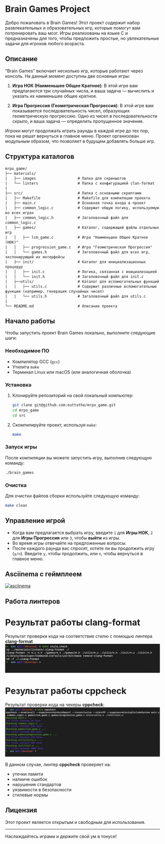 # Brain Games Project

Добро пожаловать в Brain Games! Этот проект содержит набор развлекательных и образовательных игр, которые помогут вам потренировать ваш мозг. Игры реализованы на языке C и предназначены для того, чтобы предложить простые, но увлекательные задачи для игроков любого возраста.

## Описание

"Brain Games" включает несколько игр, которые работают через консоль. На данный момент доступны две основные игры:

1. **Игра НОК (Наименьшее Общее Кратное)**: В этой игре вам предлагаются три случайных числа, и ваша задача — вычислить и указать их наименьшее общее кратное.

2. **Игра Прогрессия (Геометрическая Прогрессия)**: В этой игре вам показывается последовательность чисел, образующих геометрическую прогрессию. Одно из чисел в последовательности скрыто, и ваша задача — определить пропущенное значение.

Игроки могут продолжать играть раунды в каждой игре до тех пор, пока не решат вернуться в главное меню. Проект организован модульным образом, что позволяет в будущем добавлять больше игр.

## Структура каталогов

```
mrpo_game/
├── materials/
|   ├── images                   # Папка для скриншотов
|   └── linters                  # Папка с конфигурацией clan-format
|
├── src/                         # Папка с основными скриптами
|   ├── Makefile                 # Makefile для компиляции проекта
|   ├── main.c                   # Основная точка входа в проект
|   ├── common_logic.c           # Содержит общую логику, используемую во всех играх
|   ├── common_logic.h           # Заголовочный файл для common_logic.c
|   ├── games/                   # Каталог, содержащий файлы отдельных игр
|   │   ├── lcm_game.c           # Игра "Наименьшее Общее Кратное (НОК)"
|   │   ├── progression_game.c   # Игра "Геометрическая Прогрессия"
|   │   └── games.h              # Заголовочный файл для всех игр, экспонирующий их интерфейсы
|   ├── init/                    # Каталог для инициализационных процедур
|   │   ├── init.c               # Логика, связанная с инициализацией
|   │   └── init.h               # Заголовочный файл для init.c
|   ├──utils/                    # Каталог для вспомогательных функций
|   |   ├── utils.c              # Содержит различные вспомогательные функции (например, генерация случайных чисел)
|   |   └── utils.h              # Заголовочный файл для utils.c
|
└── README.md                    # Описание проекта
```

## Начало работы

Чтобы запустить проект Brain Games локально, выполните следующие шаги:

### Необходимое ПО
- Компилятор GCC (`gcc`)
- Утилита `make`
- Терминал Linux или macOS (или аналогичная оболочка)

### Установка

1. Клонируйте репозиторий на свой локальный компьютер:
   ```sh
   git clone git@github.com:outtathe/mrpo_game.git
   cd mrpo_game
   cd src
   ```

2. Скомпилируйте проект, используя `make`:
   ```sh
   make
   ```

### Запуск игры

После компиляции вы можете запустить игру, выполнив следующую команду:
   ```sh
   ./brain_games
   ```

### Очистка

Для очистки файлов сборки используйте следующую команду:
   ```sh
   make clean
   ```

## Управление игрой

- Когда вам предлагается выбрать игру, введите `1` для **Игры НОК**, `2` для **Игры Прогрессия** или `3`, чтобы **выйти** из игры.
- Во время игры отвечайте на предложенные вопросы.
- После каждого раунда вас спросят, хотите ли вы продолжить игру (`y/n`). Введите `y`, чтобы продолжить, или `n`, чтобы вернуться в главное меню.

## Asciinema с геймплеем
[![asciinema](https://asciinema.org/a/xqLPHOVI3g3SEg8C1hpySIjVw.svg)](https://asciinema.org/a/xqLPHOVI3g3SEg8C1hpySIjVw)

## Работа линтеров

# Результат работы **clang-format**
Результат проверки кода на соответствие стилю с помощью линтера **clang-format**
![clang-format](./materials/images/clang.png)

# Результат работы **cppcheck**
Результат проверки кода на чекеры **cppcheck**:
![cppcheck](./materials/images/cppcheck.png)

В данном случае, линтер **cppcheck** проверяет на:
- утечки памяти
- налииче ошибок
- нарушение стандартов
- уязвимости в безопасности
- стилевые нормы
## Лицензия
Этот проект является открытым и свободным для использования.

---

Наслаждайтесь играми и держите свой ум в тонусе!